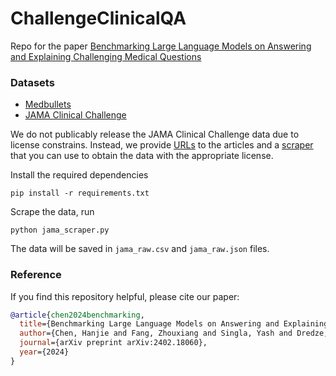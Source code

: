 # ChallengeClinicalQA
Repo for the paper [Benchmarking Large Language Models on Answering and Explaining Challenging Medical Questions](https://arxiv.org/pdf/2402.18060.pdf)

### Datasets
- [Medbullets](https://github.com/HanjieChen/ChallengeClinicalQA/tree/main/medbullets)
- [JAMA Clinical Challenge](https://jamanetwork.com/collections/44038/clinical-challenge)

We do not publicably release the JAMA Clinical Challenge data due to license constrains. Instead, we provide [URLs](https://github.com/HanjieChen/ChallengeClinicalQA/blob/main/jama_links.json) to the articles and a [scraper](https://github.com/HanjieChen/ChallengeClinicalQA/blob/main/jama_scraper.py) that you can use to obtain the data with the appropriate license.

Install the required dependencies
````
pip install -r requirements.txt
````

Scrape the data, run
````
python jama_scraper.py
````

The data will be saved in `jama_raw.csv` and `jama_raw.json` files.

### Reference
If you find this repository helpful, please cite our paper:
```bibtex
@article{chen2024benchmarking,
  title={Benchmarking Large Language Models on Answering and Explaining Challenging Medical Questions},
  author={Chen, Hanjie and Fang, Zhouxiang and Singla, Yash and Dredze, Mark},
  journal={arXiv preprint arXiv:2402.18060},
  year={2024}
}
```
